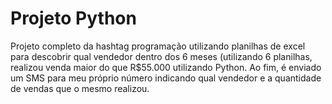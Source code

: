 # Projeto Python
<div> Projeto completo da hashtag programação utilizando planilhas de excel para descobrir qual vendedor dentro dos 6 meses (utilizando 6 planilhas, realizou venda maior do que R$55.000 utilizando Python. Ao fim, é enviado um SMS para meu próprio número indicando qual vendedor e a quantidade de vendas que o mesmo realizou. <div/>
